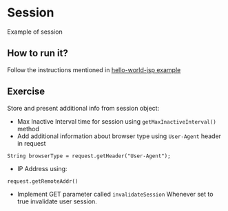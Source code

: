 # Session
Example of session

## How to run it?
Follow the instructions mentioned in [hello-world-jsp example](../00_hello-world-jsp/README.md)

## Exercise
Store and present additional info from session object:
- Max Inactive Interval time for session using `getMaxInactiveInterval()` method
- Add additional information about browser type using `User-Agent` header in request
```
String browserType = request.getHeader("User-Agent");
```
- IP Address using:
```
request.getRemoteAddr()
```
- Implement GET parameter called `invalidateSession` Whenever set to true invalidate user session.